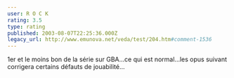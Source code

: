 ```yaml
---
user: R O C K
rating: 3.5
type: rating
published: 2003-08-07T22:25:36.000Z
legacy_url: http://www.emunova.net/veda/test/204.htm#comment-1536
---
```

1er et le moins bon de la série sur GBA...ce qui est normal...les opus suivant corrigera certains défauts de jouabilité...